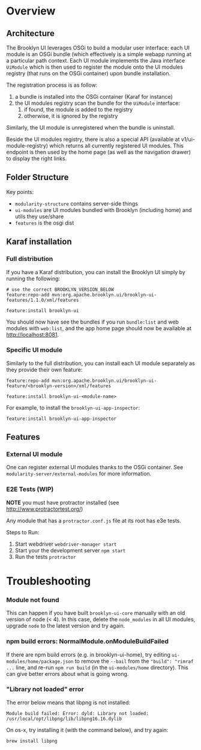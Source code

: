 # Overview

## Architecture

The Brooklyn UI leverages OSGi to build a modular user interface: each UI module is an OSGi bundle (which effectively is a 
simple webapp running at a particular path context. Each UI module implements the Java interface `UiModule` which
is then used to register the module onto the UI modules registry (that runs on the OSGi container) upon bundle installation.

The registration process is as follow:
1. a bundle is installed into the OSGi container (Karaf for instance)
2. the UI modules registry scan the bundle for the `UiModule` interface:
   1. if found, the module is added to the registry
   2. otherwise, it is ignored by the registry

Similarly, the UI module is unregistered when the bundle is uninstall.

Beside the UI modules registry, there is also a special API (available at v1/ui-module-registry) which returns all
currently registered UI modules. This endpoint is then used by the home page (as well as the navigation drawer) to display
the right links.

## Folder Structure

Key points:
* `modularity-structure` contains server-side things
* `ui-modules` are UI modules bundled with Brooklyn (including home) and utils they use/share
* `features` is the osgi dist

## Karaf installation

### Full distribution

If you have a Karaf distribution, you can install the Brooklyn UI simply by running the following:

```
# use the correct BROOKLYN_VERSION_BELOW
feature:repo-add mvn:org.apache.brooklyn.ui/brooklyn-ui-features/1.1.0/xml/features

feature:install brooklyn-ui
```

You should now have see the bundles if you run `bundle:list` and web modules with `web:list`,
and the app home page should now be available at [http://localhost:8081](http://localhost:8081).



### Specific UI module

Similarly to the full distribution, you can install each UI module separately as they provide their own feature:


```
feature:repo-add mvn:org.apache.brooklyn.ui/brooklyn-ui-feature/<brooklyn-version>/xml/features

feature:install brooklyn-ui-<module-name>
```

For example, to install the `brooklyn-ui-app-inspector`:

```
feature:install brooklyn-ui-app-inspector
```

## Features

### External UI module

One can register external UI modules thanks to the OSGi container. See `modularity-server/external-modules` for more information. 


### E2E Tests (WIP)

**NOTE** you must have protractor installed (see http://www.protractortest.org/)

Any module that has a `protractor.conf.js` file at its root has e3e tests.

Steps to Run:
1. Start webdriver `webdriver-manager start`
2. Start your the development server `npm start`
3. Run the tests `protractor`


# Troubleshooting

### Module not found

This can happen if you have built `brooklyn-ui-core` manually with an old version of node (< 4). In this case, delete the `node_modules` in all UI modules, upgrade `node` to the latest version and try again.

### npm build errors: NormalModule.onModuleBuildFailed

If there are npm build errors (e.g. in brooklyn-ui-home), try editing `ui-modules/home/package.json` to remove the `--bail` from the `"build": "rimraf ...` line, and re-run `npm run build` (in the `ui-modules/home` directory). This can give better errors about what is going wrong.

### "Library not loaded" error

The error below means that libpng is not installed:
```
Module build failed: Error: dyld: Library not loaded: /usr/local/opt/libpng/lib/libpng16.16.dylib
```

On os-x, try installing it (with the command below), and try again:
```
brew install libpng
```

<!--
  Licensed to the Apache Software Foundation (ASF) under one
  or more contributor license agreements.  See the NOTICE file
  distributed with this work for additional information
  regarding copyright ownership.  The ASF licenses this file
  to you under the Apache License, Version 2.0 (the
  "License"); you may not use this file except in compliance
  with the License.  You may obtain a copy of the License at

      http://www.apache.org/licenses/LICENSE-2.0

  Unless required by applicable law or agreed to in writing,
  software distributed under the License is distributed on an
  "AS IS" BASIS, WITHOUT WARRANTIES OR CONDITIONS OF ANY
  KIND, either express or implied.  See the License for the
  specific language governing permissions and limitations
  under the License.
-->
